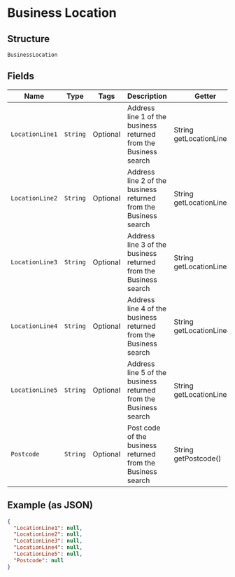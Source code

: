 
# Business Location

## Structure

`BusinessLocation`

## Fields

| Name | Type | Tags | Description | Getter | Setter |
|  --- | --- | --- | --- | --- | --- |
| `LocationLine1` | `String` | Optional | Address line 1 of the business returned from the Business search | String getLocationLine1() | setLocationLine1(String locationLine1) |
| `LocationLine2` | `String` | Optional | Address line 2 of the business returned from the Business search | String getLocationLine2() | setLocationLine2(String locationLine2) |
| `LocationLine3` | `String` | Optional | Address line 3 of the business returned from the Business search | String getLocationLine3() | setLocationLine3(String locationLine3) |
| `LocationLine4` | `String` | Optional | Address line 4 of the business returned from the Business search | String getLocationLine4() | setLocationLine4(String locationLine4) |
| `LocationLine5` | `String` | Optional | Address line 5 of the business returned from the Business search | String getLocationLine5() | setLocationLine5(String locationLine5) |
| `Postcode` | `String` | Optional | Post code of the business returned from the Business search | String getPostcode() | setPostcode(String postcode) |

## Example (as JSON)

```json
{
  "LocationLine1": null,
  "LocationLine2": null,
  "LocationLine3": null,
  "LocationLine4": null,
  "LocationLine5": null,
  "Postcode": null
}
```

